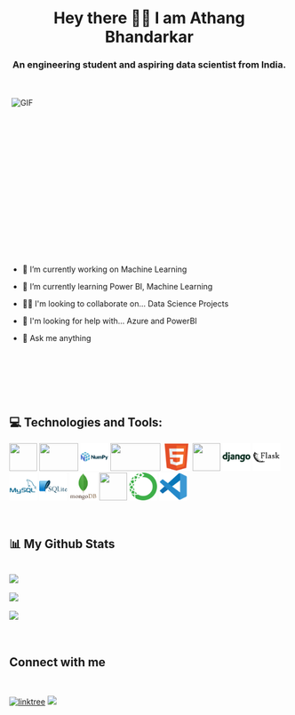 <h1 align="center">Hey there 👋🏻 I am Athang Bhandarkar</h1>
<h3 align="center">An engineering student and aspiring data scientist from India.</h3>
<br><br>
<img align="right" alt="GIF" src="https://c.tenor.com/NOYF3f82b_gAAAAC/programmer.gif" width="500" height="300"/>

<br><br>

- 🔭 I’m currently working on Machine Learning

- 🌱 I’m currently learning Power BI, Machine Learning

- 👯‍♀️ I'm looking to collaborate on... Data Science Projects

- 🤔 I'm looking for help with... Azure and PowerBI

- 💬 Ask me anything

<br>
<br>
<br>
<br>

<!-- 
-->
<br>
<h2> 💻 Technologies and Tools:  </h2>

<img src="https://camo.githubusercontent.com/24303cd2424a9a9c092cb6f3108ae66c45d827c3bb8cac57c93c1831c058e43f/68747470733a2f2f696d672e69636f6e73382e636f6d2f636f6c6f722f34382f3030303030302f707974686f6e2e706e67" width="50" height="50"/> <img src="https://data-flair.training/blogs/wp-content/uploads/sites/2/2019/07/scikit-learn-logo-300x181.png" width="70" height="50"/>  <t/> <img src="https://raw.githubusercontent.com/devicons/devicon/1119b9f84c0290e0f0b38982099a2bd027a48bf1/icons/numpy/numpy-original-wordmark.svg" width="50" height="50"/> <img src="https://data-flair.training/blogs/wp-content/uploads/sites/2/2019/07/matplotlib-520x152.png" width="90" height="50"/> <img src="https://raw.githubusercontent.com/devicons/devicon/1119b9f84c0290e0f0b38982099a2bd027a48bf1/icons/html5/html5-original.svg" width="50" height="50"/> <img src="https://camo.githubusercontent.com/dc75aee770dff630309493116eeebd6a39c7042e4e94780a5e6c8f107bebe76f/68747470733a2f2f696d672e69636f6e73382e636f6d2f636f6c6f722f34382f3030303030302f637373332e706e67" width="50" height="50"/> <img src="https://raw.githubusercontent.com/devicons/devicon/1119b9f84c0290e0f0b38982099a2bd027a48bf1/icons/django/django-plain-wordmark.svg" width="50" height="50"/> <img src="https://raw.githubusercontent.com/devicons/devicon/1119b9f84c0290e0f0b38982099a2bd027a48bf1/icons/flask/flask-original-wordmark.svg" width="50" height="50"/> <img src="https://raw.githubusercontent.com/devicons/devicon/1119b9f84c0290e0f0b38982099a2bd027a48bf1/icons/mysql/mysql-plain-wordmark.svg" width="50" height="50"/> <img src="https://raw.githubusercontent.com/devicons/devicon/1119b9f84c0290e0f0b38982099a2bd027a48bf1/icons/sqlite/sqlite-original-wordmark.svg" width="50" height="50"/> <img src="https://raw.githubusercontent.com/devicons/devicon/master/icons/mongodb/mongodb-original-wordmark.svg" width="50" height="50"/> <img src="https://camo.githubusercontent.com/04d74fa252ccfc767a20a5719365205c5251294b38c3d91d213491b24200e595/68747470733a2f2f696d672e69636f6e73382e636f6d2f636f6c6f722f34382f3030303030302f66697265626173652e706e67" width="50" height="50"/> <img src="https://raw.githubusercontent.com/devicons/devicon/1119b9f84c0290e0f0b38982099a2bd027a48bf1/icons/anaconda/anaconda-original.svg" width="50" height="50"/> <img src="https://raw.githubusercontent.com/devicons/devicon/1119b9f84c0290e0f0b38982099a2bd027a48bf1/icons/vscode/vscode-original.svg" width="50" height="50"/>

<!--
<img src="python.png" alt="python" width="40" height="40"/>
<img src="css.png" alt="css3" width="40" height="40"/>
<img src="html.png" alt="html5" width="40" height="40"/>
<img src="django.png" alt="html5" width="40" height="40"/>
<img src="vsc.png" alt="html5" width="40" height="40"/>
<img src="git.png" alt="html5" width="40" height="40"/>

</p>

<h3> My GitHub Stats</h3>
<p>
<img src="https://github-readme-stats.vercel.app/api/top-langs?username=Athang9&show_icons=true&theme=dark&locale=en&layout=compact" alt="Athang Bhandarkar"/>
<img src="https://github-readme-stats.vercel.app/api?username=Athang9&show_icons=true&theme=dark&locale=en" alt="Athang Bhandarkar" />
 </p>-->
<br>
<h2>📊 My Github Stats</h2>
<br>
<img src="https://github-profile-summary-cards.vercel.app/api/cards/profile-details?username=Athang9&theme=vue"/>

<br>

![](https://github-readme-stats.vercel.app/api?username=Athang9&show_icons=true&theme=vue&locale=en)

![](https://github-readme-streak-stats.herokuapp.com/?user=Athang9)

<br>

<h2>Connect with me</h2>

<br>

[![linktree](https://img.shields.io/badge/linktree-39E09B?style=for-the-badge&logo=linktree&logoColor=white)](https://linktr.ee/Athang0)
[![](https://img.shields.io/badge/Gmail-D14836?style=for-the-badge&logo=gmail&logoColor=white)](bhandarkarathang@gmail.com**)

<br>
